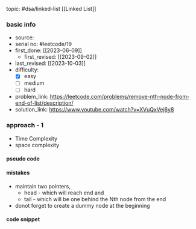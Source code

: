 topic: #dsa/linked-list [[Linked List]]

### basic info
- source: 
- serial no: #leetcode/19
- first_done: [[2023-06-09]]
	- first_revised: [[2023-09-02]]
- last_revised: [[2023-10-03]]
- difficulty:
	- [x] easy
	- [ ] medium
	- [ ] hard
- problem_link: https://leetcode.com/problems/remove-nth-node-from-end-of-list/description/
- solution_link: https://www.youtube.com/watch?v=XVuQxVej6y8

### approach - 1
- Time Complexity
- space complexity

#### pseudo code

#### mistakes
- maintain two pointers, 
	- head -  which will reach end and 
	- tail - which will be one behind the Nth node from the end
- donot forget to create a dummy node at the beginning
#### code snippet
```python

```